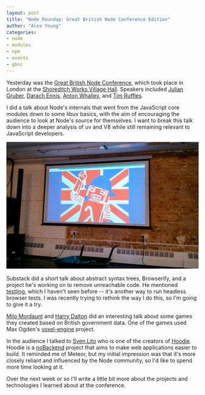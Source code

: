 ```yaml
---
layout: post
title: "Node Roundup: Great British Node Conference Edition"
author: "Alex Young"
categories: 
- node
- modules
- npm
- events
- gbnc
---
```


Yesterday was the [Great British Node Conference](http://greatbritishnodeconf.co.uk/), which took place in London at the [Shoreditch Works Village Hall](http://greatbritishnodeconf.co.uk/).  Speakers included [Julian Gruber](https://twitter.com/juliangruber), [Darach Ennis](https://twitter.com/darachennis), [Anton Whalley](https://twitter.com/antonwhalley), and [Tim Ruffles](https://twitter.com/timruffles).

I did a talk about Node's internals that went from the JavaScript core modules down to some libuv basics, with the aim of encouraging the audience to look at Node's source for themselves.  I want to break this talk down into a deeper analysis of uv and V8 while still remaining relevant to JavaScript developers.

![Substack](/images/posts/gbnc2.png)

Substack did a short talk about abstract syntax trees, Browserify, and a project he's working on to remove unreachable code.  He mentioned [testling](https://github.com/substack/testling), which I haven't seen before -- it's another way to run headless browser tests.  I was recently trying to rethink the way I do this, so I'm going to give it a try.

[Milo Mordaunt](https://twitter.com/bananaoomarang) and [Harry Dalton](https://twitter.com/hooleanplusplus) did an interesting talk about some games they created based on British government data.  One of the games used Max Ogden's [voxel-engine](https://github.com/maxogden/voxel-engine) project.

In the audience I talked to [Sven Lito](https://twitter.com/svenlito) who is one of the creators of [Hoodie](http://hood.ie/).  Hoodie is a [noBackend](http://nobackend.org/) project that aims to make web applications easier to build.  It reminded me of Meteor, but my initial impression was that it's more closely reliant and influenced by the Node community, so I'd like to spend more time looking at it.

Over the next week or so I'll write a little bit more about the projects and technologies I learned about at the conference.
